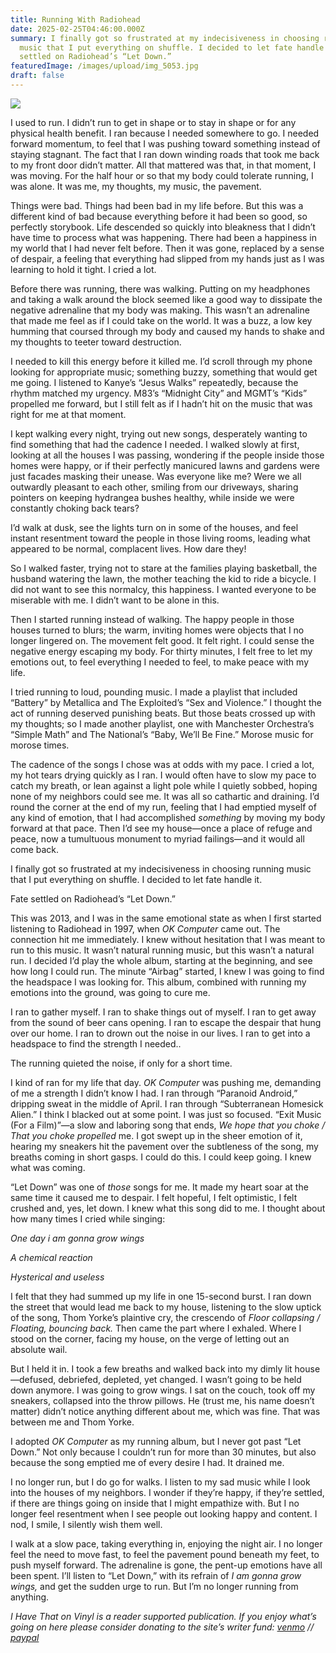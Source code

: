 ```yaml
---
title: Running With Radiohead
date: 2025-02-25T04:46:00.000Z
summary: I finally got so frustrated at my indecisiveness in choosing running
  music that I put everything on shuffle. I decided to let fate handle it. Fate
  settled on Radiohead’s “Let Down.”
featuredImage: /images/upload/img_5053.jpg
draft: false
---
```

![](/images/upload/img_5053.jpg)

I used to run. I didn’t run to get in shape or to stay in shape or for any physical health benefit. I ran because I needed somewhere to go. I needed forward momentum, to feel that I was pushing toward something instead of staying stagnant. The fact that I ran down winding roads that took me back to my front door didn’t matter. All that mattered was that, in that moment, I was moving. For the half hour or so that my body could tolerate running, I was alone. It was me, my thoughts, my music, the pavement.

Things were bad. Things had been bad in my life before. But this was a different kind of bad because everything before it had been so good, so perfectly storybook. Life descended so quickly into bleakness that I didn’t have time to process what was happening. There had been a happiness in my world that I had never felt before. Then it was gone, replaced by a sense of despair, a feeling that everything had slipped from my hands just as I was learning to hold it tight. I cried a lot.

Before there was running, there was walking. Putting on my headphones and taking a walk around the block seemed like a good way to dissipate the negative adrenaline that my body was making. This wasn’t an adrenaline that made me feel as if I could take on the world. It was a buzz, a low key humming that coursed through my body and caused my hands to shake and my thoughts to teeter toward destruction.

I needed to kill this energy before it killed me. I’d scroll through my phone looking for appropriate music; something buzzy, something that would get me going. I listened to Kanye’s “Jesus Walks” repeatedly, because the rhythm matched my urgency. M83’s “Midnight City” and MGMT’s “Kids” propelled me forward, but I still felt as if I hadn’t hit on the music that was right for me at that moment.

I kept walking every night, trying out new songs, desperately wanting to find something that had the cadence I needed. I walked slowly at first, looking at all the houses I was passing, wondering if the people inside those homes were happy, or if their perfectly manicured lawns and gardens were just facades masking their unease. Was everyone like me? Were we all outwardly pleasant to each other, smiling from our driveways, sharing pointers on keeping hydrangea bushes healthy, while inside we were constantly choking back tears?

I’d walk at dusk, see the lights turn on in some of the houses, and feel instant resentment toward the people in those living rooms, leading what appeared to be normal, complacent lives. How dare they!

So I walked faster, trying not to stare at the families playing basketball, the husband watering the lawn, the mother teaching the kid to ride a bicycle. I did not want to see this normalcy, this happiness. I wanted everyone to be miserable with me. I didn’t want to be alone in this.

Then I started running instead of walking. The happy people in those houses turned to blurs; the warm, inviting homes were objects that I no longer lingered on. The movement felt good. It felt right. I could sense the negative energy escaping my body. For thirty minutes, I felt free to let my emotions out, to feel everything I needed to feel, to make peace with my life.

I tried running to loud, pounding music. I made a playlist that included “Battery” by Metallica and The Exploited’s “Sex and Violence.” I thought the act of running deserved punishing beats. But those beats crossed up with my thoughts; so I made another playlist, one with Manchester Orchestra’s “Simple Math” and The National’s “Baby, We’ll Be Fine.” Morose music for morose times.

The cadence of the songs I chose was at odds with my pace. I cried a lot, my hot tears drying quickly as I ran. I would often have to slow my pace to catch my breath, or lean against a light pole while I quietly sobbed, hoping none of my neighbors could see me. It was all so cathartic and draining. I’d round the corner at the end of my run, feeling that I had emptied myself of any kind of emotion, that I had accomplished *something* by moving my body forward at that pace. Then I’d see my house—once a place of refuge and peace, now a tumultuous monument to myriad failings—and it would all come back.

I finally got so frustrated at my indecisiveness in choosing running music that I put everything on shuffle. I decided to let fate handle it. 

Fate settled on Radiohead’s “Let Down.”

This was 2013, and I was in the same emotional state as when I first started listening to Radiohead in 1997, when *OK Computer* came out. The connection hit me immediately. I knew without hesitation that I was meant to run to this music. It wasn’t natural running music, but this wasn’t a natural run. I decided I’d play the whole album, starting at the beginning, and see how long I could run. The minute “Airbag” started, I knew I was going to find the headspace I was looking for. This album, combined with running my emotions into the ground, was going to cure me.

I ran to gather myself. I ran to shake things out of myself. I ran to get away from the sound of beer cans opening. I ran to escape the despair that hung over our home. I ran to drown out the noise in our lives. I ran to get into a headspace to find the strength I needed..

The running quieted the noise, if only for a short time.

I kind of ran for my life that day. *OK Computer* was pushing me, demanding of me a strength I didn’t know I had. I ran through “Paranoid Android,” dripping sweat in the middle of April. I ran through “Subterranean Homesick Alien.” I think I blacked out at some point. I was just so focused. “Exit Music (For a Film)”—a slow and laboring song that ends, *We hope that you choke / That you choke propelled* me. I got swept up in the sheer emotion of it, hearing my sneakers hit the pavement over the subtleness of the song, my breaths coming in short gasps. I could do this. I could keep going. I knew what was coming.

“Let Down” was one of *those* songs for me. It made my heart soar at the same time it caused me to despair. I felt hopeful, I felt optimistic, I felt crushed and, yes, let down. I knew what this song did to me. I thought about how many times I cried while singing:

*One day i am gonna grow wings*

*A chemical reaction*

*Hysterical and useless*

I felt that they had summed up my life in one 15-second burst. I ran down the street that would lead me back to my house, listening to the slow uptick of the song, Thom Yorke’s plaintive cry, the crescendo of *Floor collapsing / Floating, bouncing back.* Then came the part where I exhaled. Where I stood on the corner, facing my house, on the verge of letting out an absolute wail.

But I held it in. I took a few breaths and walked back into my dimly lit house—defused, debriefed, depleted, yet changed. I wasn’t going to be held down anymore. I was going to grow wings. I sat on the couch, took off my sneakers, collapsed into the throw pillows. He (trust me, his name doesn’t matter) didn’t notice anything different about me, which was fine. That was between me and Thom Yorke.

I adopted *OK Computer* as my running album, but I never got past “Let Down.” Not only because I couldn’t run for more than 30 minutes, but also because the song emptied me of every desire I had. It drained me.

I no longer run, but I do go for walks. I listen to my sad music while I look into the houses of my neighbors. I wonder if they’re happy, if they’re settled, if there are things going on inside that I might empathize with. But I no longer feel resentment when I see people out looking happy and content. I nod, I smile, I silently wish them well.

I walk at a slow pace, taking everything in, enjoying the night air. I no longer feel the need to move fast, to feel the pavement pound beneath my feet, to push myself forward. The adrenaline is gone, the pent-up emotions have all been spent. I’ll listen to “Let Down,” with its refrain of *I am gonna grow wings,* and get the sudden urge to run. But I’m no longer running from anything.

*I Have That on Vinyl is a reader supported publication. If you enjoy what’s going on here please consider donating to the site’s writer fund: [venmo](https://account.venmo.com/u/Michele-Catalano2659) // [paypal](https://www.paypal.com/paypalme/goingitaloneny?country.x=US&locale.x=en_US)*
